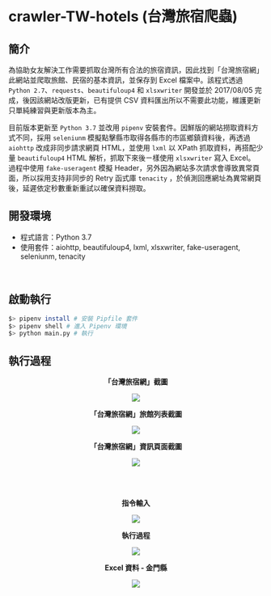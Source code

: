 # crawler-TW-hotels (台灣旅宿爬蟲)

## 簡介
為協助女友解決工作需要抓取台灣所有合法的旅宿資訊，因此找到「台灣旅宿網」此網站並爬取旅館、民宿的基本資訊，並保存到 Excel 檔案中。該程式透過 `Python 2.7`、`requests`、`beautifuloup4` 和 `xlsxwriter` 開發並於 2017/08/05 完成，後因該網站改版更新，已有提供 CSV 資料匯出所以不需要此功能，維護更新只單純練習與更新版本為主。

目前版本更新至 `Python 3.7` 並改用 `pipenv` 安裝套件。因鮮版的網站撈取資料方式不同，採用 `seleniunm` 模擬點擊縣市取得各縣市的市區鄉鎮資料後，再透過 `aiohttp` 改成非同步請求網頁 HTML，並使用 `lxml` 以 XPath 抓取資料，再搭配少量 `beautifuloup4` HTML 解析，抓取下來後ㄧ樣使用 `xlsxwriter` 寫入 Excel。
過程中使用 `fake-useragent` 模擬 Header，另外因為網站多次請求會導致異常頁面，所以採用支持非同步的 Retry 函式庫 `tenacity` ，於偵測回應網址為異常網頁後，延遲依定秒數重新重試以確保資料撈取。

## 開發環境
- 程式語言：Python 3.7
- 使用套件：aiohttp, beautifuloup4, lxml, xlsxwriter, fake-useragent, seleniunm, tenacity

<br/>

## 啟動執行

```bash
$> pipenv install # 安裝 Pipfile 套件
$> pipenv shell # 進入 Pipenv 環境
$> python main.py # 執行
```


## 執行過程

**<p align="center">「台灣旅宿網」截圖</p>**
<p align="center">
  <img src="../master/Images/TWHotels-MainPage.png?raw=true">
</p>

**<p align="center">「台灣旅宿網」旅館列表截圖</p>**
<p align="center">
  <img src="../master/Images/TWHotels-MultiHotelsOfPage.png?raw=true">
</p>

**<p align="center">「台灣旅宿網」資訊頁面截圖</p>**
<p align="center">
  <img src="../master/Images/TWHotels-SingleHotelInfo.png?raw=true">
</p>

<br/>

<br/>

**<p align="center">指令輸入</p>**
<p align="center">
  <img src="../master/Images/Run.png?raw=true">
</p>

**<p align="center">執行過程</p>**

<p align="center">
  <img src="../master/Images/Parsing.png?raw=true">
</p>

**<p align="center">Excel 資料 - 金門縣</p>**

<p align="center">
  <img src="../master/Images/SaveExcel.png?raw=true">
</p>
